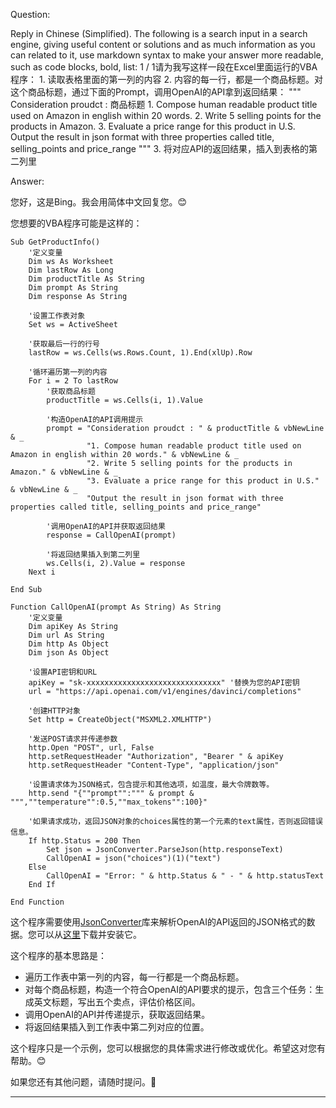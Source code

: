Question:

Reply in Chinese (Simplified).
The following is a search input in a search engine, giving useful content or solutions and as much information as you can related to it, use markdown syntax to make your answer more readable, such as code blocks, bold, list:
1 / 1请为我写这样一段在Excel里面运行的VBA程序： 1. 读取表格里面的第一列的内容 2. 内容的每一行，都是一个商品标题。对这个商品标题，通过下面的Prompt，调用OpenAI的API拿到返回结果： """ Consideration proudct : 商品标题 1. Compose human readable product title used on Amazon in english within 20 words. 2. Write 5 selling points for the products in Amazon. 3. Evaluate a price range for this product in U.S. Output the result in json format with three properties called title, selling_points and price_range """ 3. 将对应API的返回结果，插入到表格的第二列里

Answer:

您好，这是Bing。我会用简体中文回复您。😊

您想要的VBA程序可能是这样的：

```vba
Sub GetProductInfo()
    '定义变量
    Dim ws As Worksheet
    Dim lastRow As Long
    Dim productTitle As String
    Dim prompt As String
    Dim response As String
    
    '设置工作表对象
    Set ws = ActiveSheet
    
    '获取最后一行的行号
    lastRow = ws.Cells(ws.Rows.Count, 1).End(xlUp).Row
    
    '循环遍历第一列的内容
    For i = 2 To lastRow
        '获取商品标题
        productTitle = ws.Cells(i, 1).Value
        
        '构造OpenAI的API调用提示
        prompt = "Consideration proudct : " & productTitle & vbNewLine & _
                 "1. Compose human readable product title used on Amazon in english within 20 words." & vbNewLine & _
                 "2. Write 5 selling points for the products in Amazon." & vbNewLine & _
                 "3. Evaluate a price range for this product in U.S." & vbNewLine & _
                 "Output the result in json format with three properties called title, selling_points and price_range"
        
        '调用OpenAI的API并获取返回结果
        response = CallOpenAI(prompt)
        
        '将返回结果插入到第二列里
        ws.Cells(i, 2).Value = response
    Next i
    
End Sub

Function CallOpenAI(prompt As String) As String
    '定义变量
    Dim apiKey As String
    Dim url As String
    Dim http As Object
    Dim json As Object
    
    '设置API密钥和URL
    apiKey = "sk-xxxxxxxxxxxxxxxxxxxxxxxxxxxxxx" '替换为您的API密钥
    url = "https://api.openai.com/v1/engines/davinci/completions"
    
    '创建HTTP对象
    Set http = CreateObject("MSXML2.XMLHTTP")
    
    '发送POST请求并传递参数
    http.Open "POST", url, False
    http.setRequestHeader "Authorization", "Bearer " & apiKey
    http.setRequestHeader "Content-Type", "application/json"
    
    '设置请求体为JSON格式，包含提示和其他选项，如温度，最大令牌数等。
    http.send "{""prompt"":""" & prompt & """,""temperature"":0.5,""max_tokens"":100}"
    
    '如果请求成功，返回JSON对象的choices属性的第一个元素的text属性，否则返回错误信息。
    If http.Status = 200 Then
        Set json = JsonConverter.ParseJson(http.responseText)
        CallOpenAI = json("choices")(1)("text")
    Else
        CallOpenAI = "Error: " & http.Status & " - " & http.statusText
    End If
    
End Function

```

这个程序需要使用[JsonConverter](https://github.com/VBA-tools/VBA-JSON)库来解析OpenAI的API返回的JSON格式的数据。您可以从[这里](https://github.com/VBA-tools/VBA-JSON/releases)下载并安装它。

这个程序的基本思路是：

- 遍历工作表中第一列的内容，每一行都是一个商品标题。
- 对每个商品标题，构造一个符合OpenAI的API要求的提示，包含三个任务：生成英文标题，写出五个卖点，评估价格区间。
- 调用OpenAI的API并传递提示，获取返回结果。
- 将返回结果插入到工作表中第二列对应的位置。

这个程序只是一个示例，您可以根据您的具体需求进行修改或优化。希望这对您有帮助。😊

如果您还有其他问题，请随时提问。🙏

<hr/>

